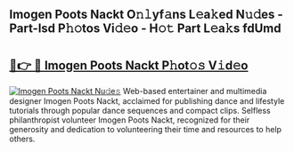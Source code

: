 ## Imogen Poots Nackt O𝚗𝚕yf𝚊ns L𝚎a𝚔ed N𝚞𝚍es - Part-lsd P𝚑𝚘tos Vi𝚍𝚎o - H𝚘𝚝 Part L𝚎a𝚔s fdUmd

# <h2><a href="http://kf1nqbo.oniu.top/?m=Imogen+Poots+Nackt">🔗👉 🔴 Imogen Poots Nackt P𝚑ot𝚘𝚜 V𝚒d𝚎o</a></h2>

[![Imogen Poots Nackt Nu𝚍e𝚜](https://i.imgur.com/0qMVB7G.gif)](http://kf1nqbo.oniu.top/?m=Imogen+Poots+Nackt)
Web-based entertainer and multimedia designer Imogen Poots Nackt, acclaimed for publishing dance and lifestyle tutorials through popular dance sequences and compact clips. Selfless philanthropist volunteer Imogen Poots Nackt, recognized for their generosity and dedication to volunteering their time and resources to help others.  

